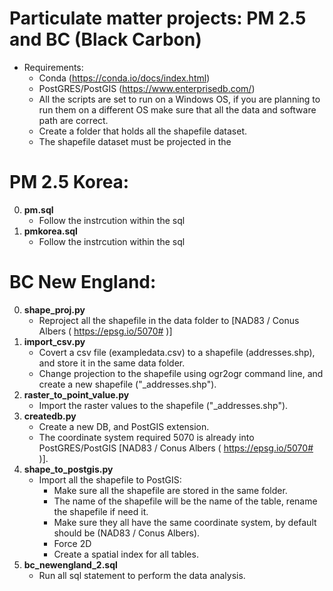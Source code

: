 # Particulate matter projects: PM 2.5 and BC (Black Carbon)
  - Requirements: 
    - Conda (https://conda.io/docs/index.html)
  	- PostGRES/PostGIS (https://www.enterprisedb.com/)
  	- All the scripts are set to run on a Windows OS, if you are planning to run them on a different OS
  	  make sure that all the data and software path are correct.
  	- Create a folder that holds all the shapefile dataset.
  	- The shapefile dataset must be projected in the   

# PM 2.5 Korea:
0. **pm.sql**
	- Follow the instrcution within the sql
1. **pmkorea.sql**
	- Follow the instrcution within the sql

# BC New England:

0. **shape_proj.py**
	- Reproject all the shapefile in the data folder to [NAD83 / Conus Albers ( https://epsg.io/5070# )]
1. **import_csv.py**
	- Covert a csv file (exampledata.csv) to a shapefile (addresses.shp), and store it in the same data folder.
	- Change projection to the shapefile using ogr2ogr command line, and create a new shapefile ("_addresses.shp").
2. **raster_to_point_value.py**
	- Import the raster values to the shapefile ("_addresses.shp").
3. **createdb.py**
	- Create a new DB, and PostGIS extension.
	- The coordinate system required 5070 is already into PostGRES/PostGIS [NAD83 / Conus Albers ( https://epsg.io/5070# )].
4. **shape_to_postgis.py**
	- Import all the shapefile to PostGIS:
		- Make sure all the shapefile are stored in the same folder.
		- The name of the shapefile will be the name of the table, rename the shapefile if need it.
		- Make sure they all have the same coordinate system, by default should be (NAD83 / Conus Albers).
		- Force 2D
		- Create a spatial index for all tables.
5. **bc_newengland_2.sql**
	- Run all sql statement to perform the data analysis.	




